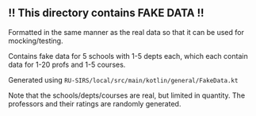 ## !! This directory contains FAKE DATA !!

Formatted in the same manner as the real data so that it can be used for mocking/testing.

Contains fake data for 5 schools with 1-5 depts each, which each contain data for 1-20 profs and 1-5 courses.

Generated using `RU-SIRS/local/src/main/kotlin/general/FakeData.kt`

Note that the schools/depts/courses are real, but limited in quantity. The professors and their ratings are randomly generated.